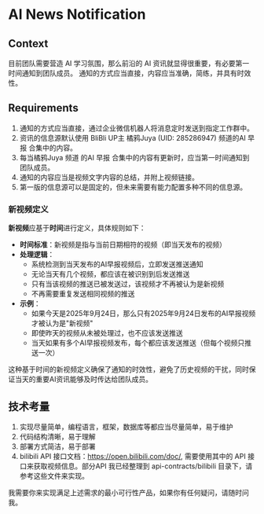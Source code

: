 # AI News Notification

## Context

目前团队需要营造 AI 学习氛围，那么前沿的 AI 资讯就显得很重要，有必要第一时间通知到团队成员。
通知的方式应当直接，内容应当准确，简练，并具有时效性。

## Requirements

1. 通知的方式应当直接，通过企业微信机器人将消息定时发送到指定工作群中。
2. 资讯的信息源默认使用 BliBli UP主 橘鸦Juya (UID: 285286947) 频道的AI 早报 合集中的内容。
3. 每当橘鸦Juya 频道 的AI 早报 合集中的内容有更新时，应当第一时间通知到团队成员。
4. 通知的内容应当是视频文字内容的总结，并附上视频链接。
5. 第一版的信息源可以是固定的，但未来需要有能力配置多种不同的信息源。

### 新视频定义

**新视频**应基于**时间**进行定义，具体规则如下：

- **时间标准**：新视频是指与当前日期相符的视频（即当天发布的视频）
- **处理逻辑**：
  - 系统检测到当天发布的AI早报视频后，立即发送推送通知
  - 无论当天有几个视频，都应该在被识别到后发送推送
  - 只有当该视频的推送已被发送过，该视频才不再被认为是新视频
  - 不再需要重复发送相同视频的推送
- **示例**：
  - 如果今天是2025年9月24日，那么只有2025年9月24日发布的AI早报视频才被认为是"新视频"
  - 即使昨天的视频从未被处理过，也不应该发送推送
  - 当天如果有多个AI早报视频发布，每个都应该发送推送（但每个视频只推送一次）

这种基于时间的新视频定义确保了通知的时效性，避免了历史视频的干扰，同时保证当天的重要AI资讯能够及时传达给团队成员。

## 技术考量
1. 实现尽量简单，编程语言，框架，数据库等都应当尽量简单，易于维护
2. 代码结构清晰，易于理解
3. 部署方式简洁，易于部署 
4. bilibili API 接口文档：https://open.bilibili.com/doc/, 需要使用其中的 API 接口来获取视频信息。部分API 我已经整理到 api-contracts/bilibili 目录下，请参考这些文件来实现。

我需要你来实现满足上述需求的最小可行性产品，如果你有任何疑问，请随时问我。